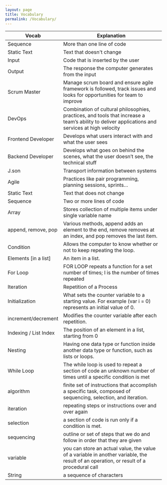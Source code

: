 ```yaml
---
layout: page
title: Vocabulary
permalink: /Vocabulary/
---
```


| Vocab     | Explanation |
| ---------- | ---------- |
| Sequence  | More than one line of code |
| Static Text | Text that doesn't change |
| Input | Code that is inserted by the user |
| Output | The response the computer generates from the input |
| Scrum Master | Manage scrum board and ensure agile framework is followed, track issues and looks for opportunities for team to improve |
| DevOps | Combination of cultural philosophies, practices, and tools that increase a team’s ability to deliver applications and services at high velocity |
| Frontend Developer | Develops what users interact with and what the user sees |
| Backend Developer | Develops what goes on behind the scenes, what the user doesn’t see, the technical stuff |
| J.son | Transport information between systems |
| Agile | Practices like pair programming, planning sessions, sprints… |
| Static Text | Text that does not change |
| Sequence | Two or more lines of code |
| Array | Stores collection of multiple items under single variable name |
| append, remove, pop | Various methods, append adds an element to the end, remove removes at an index, and pop removes the last item.
| Condition | Allows the computer to know whether or not to keep repeating the loop.
| Elements [in a list] | An item in a list.
| For Loop | FOR LOOP repeats a function for a set number of times; I is the number of times repeated
| Iteration | Repetition of a Process
| Initialization | What sets the counter variable to a starting value. For example (var i = 0) represents an initial value of 0.
| increment/decrement | Modifies the counter variable after each repetition.
| Indexing / List Index | The position of an element in a list, starting from 0
| Nesting | Having one data type or function inside another data type or function, such as lists or loops.
| While Loop | The while loop is used to repeat a section of code an unknown number of times until a specific condition is met
| algorithm | finite set of instructions that accomplish a specific task, composed of sequencing, selection, and iteration.
| iteration | repeating steps or instructions over and over again
| selection | a section of code is run only if a condition is met.
| sequencing | outline or set of steps that we do and follow in order that they are given
| variable | you can store an actual value, the value of a variable in another variable, the result of an operation, or result of a procedural call
| String | a sequence of characters